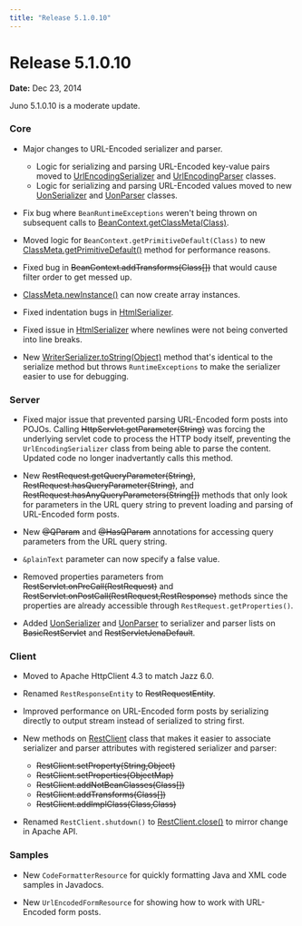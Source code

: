 ```yaml
---
title: "Release 5.1.0.10"
---
```


# Release 5.1.0.10

**Date:** Dec 23, 2014

Juno 5.1.0.10 is a moderate update.

### Core

- Major changes to URL-Encoded serializer and parser.
  - Logic for serializing and parsing URL-Encoded key-value pairs moved to <a href="/site/apidocs/org/apache/juneau/urlencoding/UrlEncodingSerializer.html" target="_blank">UrlEncodingSerializer</a> and <a href="/site/apidocs/org/apache/juneau/urlencoding/UrlEncodingParser.html" target="_blank">UrlEncodingParser</a> classes.
  - Logic for serializing and parsing URL-Encoded values moved to new <a href="/site/apidocs/org/apache/juneau/uon/UonSerializer.html" target="_blank">UonSerializer</a> and <a href="/site/apidocs/org/apache/juneau/uon/UonParser.html" target="_blank">UonParser</a> classes.

- Fix bug where `BeanRuntimeExceptions` weren't being thrown on subsequent calls to [BeanContext.getClassMeta(Class)](API_DOCS/org/apache/juneau/BeanContext.html#getClassMeta(Class)).

- Moved logic for `BeanContext.getPrimitiveDefault(Class)` to new [ClassMeta.getPrimitiveDefault()](API_DOCS/org/apache/juneau/ClassMeta.html#getPrimitiveDefault()) method for performance reasons.

- Fixed bug in ~~BeanContext.addTransforms(Class[])~~ that would cause filter order to get messed up.

- [ClassMeta.newInstance()](API_DOCS/org/apache/juneau/ClassMeta.html#newInstance()) can now create array instances.

- Fixed indentation bugs in <a href="/site/apidocs/org/apache/juneau/html/HtmlSerializer.html" target="_blank">HtmlSerializer</a>.

- Fixed issue in <a href="/site/apidocs/org/apache/juneau/html/HtmlSerializer.html" target="_blank">HtmlSerializer</a> where newlines were not being converted into line breaks.

- New [WriterSerializer.toString(Object)](API_DOCS/org/apache/juneau/serializer/WriterSerializer.html#toString(Object)) method that's identical to the serialize method but throws `RuntimeExceptions` to make the serializer easier to use for debugging.

### Server

- Fixed major issue that prevented parsing URL-Encoded form posts into POJOs.
  Calling ~~HttpServlet.getParameter(String)~~ was forcing the underlying servlet code to process the HTTP body itself,
  preventing the `UrlEncodingSerializer` class from being able to parse the content.
  Updated code no longer inadvertantly calls this method.

- New ~~RestRequest.getQueryParameter(String)~~, ~~RestRequest.hasQueryParameter(String)~~, and ~~RestRequest.hasAnyQueryParameters(String[])~~ methods that only look for parameters in the URL query string to prevent loading and parsing of URL-Encoded form posts.

- New ~~@QParam~~ and ~~@HasQParam~~ annotations for accessing query parameters from the URL query string.

- `&plainText` parameter can now specify a false value.

- Removed properties parameters from ~~RestServlet.onPreCall(RestRequest)~~ and ~~RestServlet.onPostCall(RestRequest,RestResponse)~~ methods since the properties are already accessible through `RestRequest.getProperties()`.

- Added <a href="/site/apidocs/org/apache/juneau/uon/UonSerializer.html" target="_blank">UonSerializer</a> and <a href="/site/apidocs/org/apache/juneau/uon/UonParser.html" target="_blank">UonParser</a> to serializer and parser lists on  ~~BasicRestServlet~~ and  ~~RestServletJenaDefault~~.

### Client

- Moved to Apache HttpClient 4.3 to match Jazz 6.0.

- Renamed `RestResponseEntity` to  ~~RestRequestEntity~~.

- Improved performance on URL-Encoded form posts by serializing directly to output stream instead of serialized to string first.

- New methods on <a href="/site/apidocs/org/apache/juneau/rest/client/RestClient.html" target="_blank">RestClient</a> class that makes it easier to associate serializer and parser attributes with registered serializer and parser:
  - ~~RestClient.setProperty(String,Object)~~
  - ~~RestClient.setProperties(ObjectMap)~~
  - ~~RestClient.addNotBeanClasses(Class[])~~
  - ~~RestClient.addTransforms(Class[])~~
  - ~~RestClient.addImplClass(Class,Class)~~

- Renamed `RestClient.shutdown()` to [RestClient.close()](API_DOCS/oajrc/RestClient.html#close()) to mirror change in Apache API.

### Samples

- New `CodeFormatterResource` for quickly formatting Java and XML code samples in Javadocs.

- New `UrlEncodedFormResource` for showing how to work with URL-Encoded form posts.